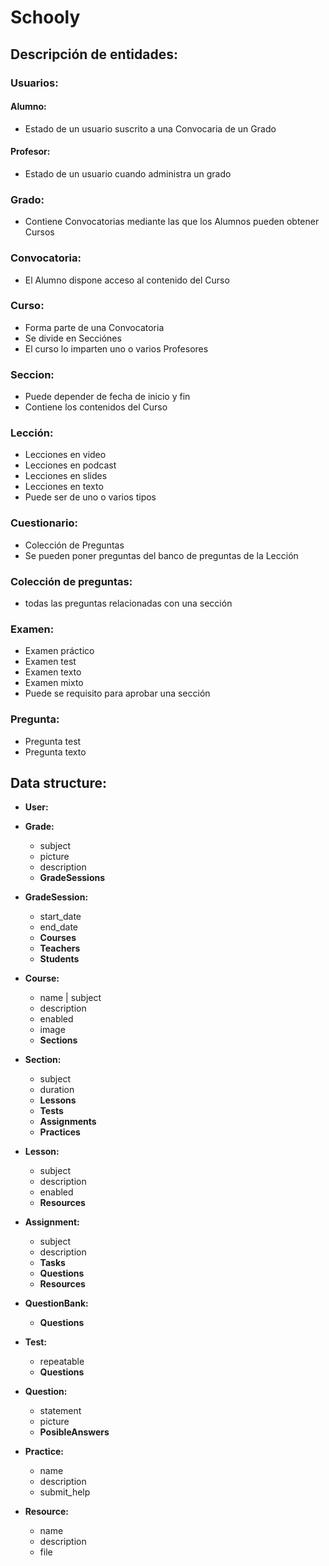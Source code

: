 Schooly
===========

## Descripción de entidades:

### Usuarios:

#### Alumno:
- Estado de un usuario suscrito a una Convocaria de un Grado
    
#### Profesor:
- Estado de un usuario cuando administra un grado

### Grado:
- Contiene Convocatorias mediante las que los Alumnos pueden obtener Cursos

### Convocatoria:
- El Alumno dispone acceso al contenido del Curso

### Curso:
- Forma parte de una Convocatoria
- Se divide en Secciónes
- El curso lo imparten uno o varios Profesores
    
### Seccion:
- Puede depender de fecha de inicio y fin
- Contiene los contenidos del Curso
    
### Lección:
- Lecciones en video
- Lecciones en podcast
- Lecciones en slides
- Lecciones en texto
- Puede ser de uno o varios tipos
    
### Cuestionario:
- Colección de Preguntas
- Se pueden poner preguntas del banco de preguntas de la Lección

### Colección de preguntas:
- todas las preguntas relacionadas con una sección
    
### Examen:
- Examen práctico
- Examen test
- Examen texto
- Examen mixto
- Puede se requisito para aprobar una sección

### Pregunta:
- Pregunta test
- Pregunta texto


## Data structure:

* **User:**

* **Grade:**
    * subject
    * picture
    * description
    * __GradeSessions__
    
* **GradeSession:**
    * start_date
    * end_date
    * __Courses__
    * __Teachers__
    * __Students__

* **Course:**
    * name | subject
    * description
    * enabled
    * image
    * __Sections__

* **Section:**
    * subject
    * duration
    * __Lessons__
    * __Tests__
    * __Assignments__
    * __Practices__
    
* **Lesson:**
    * subject
    * description
    * enabled
    * __Resources__
    
* **Assignment:**
    * subject
    * description
    * __Tasks__
    * __Questions__
    * __Resources__
    
* **QuestionBank:**
    * __Questions__
    
* **Test:**
    * repeatable
    * __Questions__
    
* **Question:**
    * statement
    * picture
    * __PosibleAnswers__

* **Practice:**
    * name
    * description
    * submit_help

* **Resource:**
    * name
    * description
    * file





